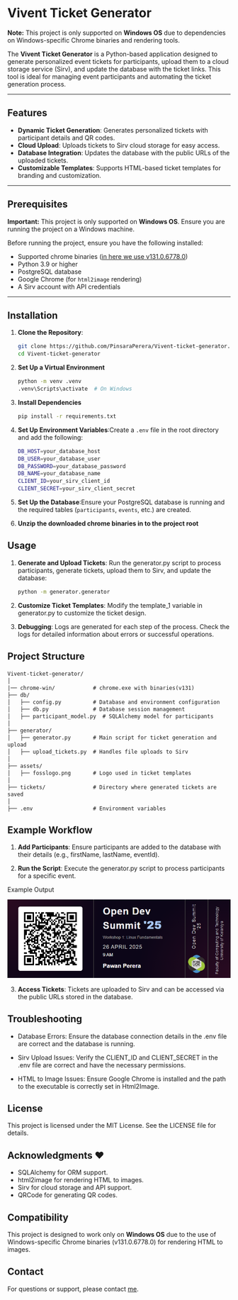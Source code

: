 # Vivent Ticket Generator

**Note:** This project is only supported on **Windows OS** due to dependencies on Windows-specific Chrome binaries and rendering tools.

The **Vivent Ticket Generator** is a Python-based application designed to generate personalized event tickets for participants, upload them to a cloud storage service (Sirv), and update the database with the ticket links. This tool is ideal for managing event participants and automating the ticket generation process.

---

## Features

- **Dynamic Ticket Generation**: Generates personalized tickets with participant details and QR codes.
- **Cloud Upload**: Uploads tickets to Sirv cloud storage for easy access.
- **Database Integration**: Updates the database with the public URLs of the uploaded tickets.
- **Customizable Templates**: Supports HTML-based ticket templates for branding and customization.

---

## Prerequisites

**Important:** This project is only supported on **Windows OS**. Ensure you are running the project on a Windows machine.

Before running the project, ensure you have the following installed:

- Supported chrome binaries ([in here we use v131.0.6778.0](https://drive.google.com/drive/folders/1NkBMQMXUH4MYmXoTGKL73heSGs9G37qo?usp=sharing))
- Python 3.9 or higher
- PostgreSQL database
- Google Chrome (for `html2image` rendering)
- A Sirv account with API credentials

---

## Installation

1. **Clone the Repository**:
   ```bash
   git clone https://github.com/PinsaraPerera/Vivent-ticket-generator.git
   cd Vivent-ticket-generator
   ```

2. **Set Up a Virtual Environment**
    ```bash
    python -m venv .venv
    .venv\Scripts\activate  # On Windows
    ```

3. **Install Dependencies**
    ```bash
    pip install -r requirements.txt
    ```

4. **Set Up Environment Variables**:Create a `.env` file in the root directory and add the following:
    ```bash
    DB_HOST=your_database_host
    DB_USER=your_database_user
    DB_PASSWORD=your_database_password
    DB_NAME=your_database_name
    CLIENT_ID=your_sirv_client_id
    CLIENT_SECRET=your_sirv_client_secret
    ```

5. **Set Up the Database**:Ensure your PostgreSQL database is running and the required tables (`participants`, `events`, etc.) are created.

6. **Unzip the downloaded chrome binaries in to the project root**

## Usage

1. **Generate and Upload Tickets**: Run the generator.py script to process participants, generate tickets, upload them to Sirv, and update the database:
    ```bash
    python -m generator.generator
    ```

2. **Customize Ticket Templates**: Modify the template_1 variable in generator.py to customize the ticket design.

3. **Debugging**: Logs are generated for each step of the process. Check the logs for detailed information about errors or successful operations.

## Project Structure

    Vivent-ticket-generator/
    │
    |── chrome-win/            # chrome.exe with binaries(v131)
    ├── db/
    │   ├── config.py          # Database and environment configuration
    │   ├── db.py              # Database session management
    │   ├── participant_model.py  # SQLAlchemy model for participants
    │
    ├── generator/
    │   ├── generator.py       # Main script for ticket generation and upload
    │   ├── upload_tickets.py  # Handles file uploads to Sirv
    │
    ├── assets/
    │   ├── fosslogo.png       # Logo used in ticket templates
    │
    ├── tickets/               # Directory where generated tickets are saved
    │
    ├── .env                   # Environment variables 


## Example Workflow

1. **Add Participants**: Ensure participants are added to the database with their details (e.g., firstName, lastName, eventId).

2. **Run the Script**: Execute the generator.py script to process participants for a specific event.

Example Output

![Sample Ticket](./tickets/b16bf10d-c1d7-4267-b33a-2b6c8de3704f.png)

3. **Access Tickets**: Tickets are uploaded to Sirv and can be accessed via the public URLs stored in the database.

## Troubleshooting

- Database Errors: Ensure the database connection details in the .env file are correct and the database is running.

- Sirv Upload Issues: Verify the CLIENT_ID and CLIENT_SECRET in the .env file are correct and have the necessary permissions.

- HTML to Image Issues: Ensure Google Chrome is installed and the path to the executable is correctly set in Html2Image.

## License

This project is licensed under the MIT License. See the LICENSE file for details.

## Acknowledgments ❤️

- SQLAlchemy for ORM support.
- html2image for rendering HTML to images.
- Sirv for cloud storage and API support.
- QRCode for generating QR codes.

## Compatibility

This project is designed to work only on **Windows OS** due to the use of Windows-specific Chrome binaries (v131.0.6778.0) for rendering HTML to images.

## Contact

For questions or support, please contact [me](https://pawanperera.com/).

